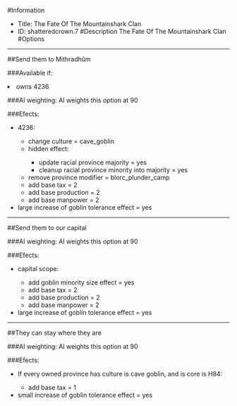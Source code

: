 #Information
 - Title: The Fate Of The Mountainshark Clan
 - ID: shatteredcrown.7
#Description
The Fate Of The Mountainshark Clan
#Options

___
##Send them to Mithradhûm

###Available if:
<li>owns 4236</li>

###AI weighting:
AI weights this option at 90


###Efects:<ul><li>4236:</li><ul><li>change culture = cave_goblin</li><li>hidden effect:</li><ul><li>update racial province majority = yes</li><li>cleanup racial province minority into majority = yes</li></ul><li>remove province modifier = blorc_plunder_camp</li><li>add base tax = 2</li><li>add base production = 2</li><li>add base manpower = 2</li></ul><li>large increase of goblin tolerance effect = yes</li></ul>

___
##Send them to our capital

###AI weighting:
AI weights this option at 90


###Efects:<ul><li>capital scope:</li><ul><li>add goblin minority size effect = yes</li><li>add base tax = 2</li><li>add base production = 2</li><li>add base manpower = 2</li></ul><li>large increase of goblin tolerance effect = yes</li></ul>

___
##They can stay where they are

###AI weighting:
AI weights this option at 90


###Efects:<ul><li>If every owned province has culture is cave goblin, and  is core is H84:</li><ul><li>add base tax = 1</li></ul><li>small increase of goblin tolerance effect = yes</li></ul>
